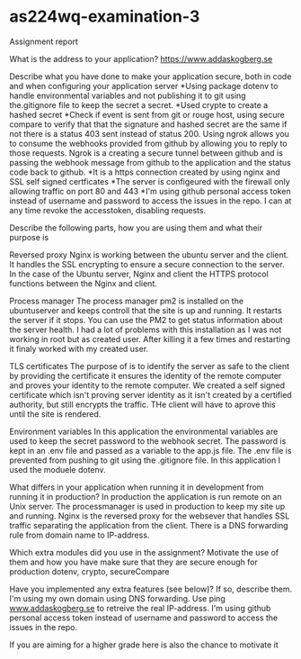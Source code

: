 # as224wq-examination-3

Assignment report

What is the address to your application?
https://www.addaskogberg.se

Describe what you have done to make your application secure, both in code and when configuring your application server
*Using package dotenv to handle environmental variables and not publishing it to git using the.gitignore file to keep the secret a secret.
*Used crypte to create a hashed secret
*Check if event is sent from git or rouge host, using secure compare to verify that that the signature and hashed secret are the same if not there is a status 403 sent instead of status 200. Using ngrok allows you to consume the webhooks provided from github by allowing you to reply to those requests. Ngrok is a creating a secure tunnel between github and is passing the webhook message from github to the application and the status code back to github.
*It is a https connection created by using nginx and SSL self signed certficates
*The server is configeured with the firewall only allowing traffic on port 80 and 443
*I'm using github personal access token instead of username and password to access the issues in the repo. I can at any time revoke the accesstoken, disabling requests.

Describe the following parts, how you are using them and what their purpose is

Reversed proxy
Nginx is working between the ubuntu server and the client. It handles the SSL encrypting to ensure a secure connection to the server. In the case of the Ubuntu server, Nginx and client the HTTPS protocol functions between the Nginx and client.

Process manager
The process manager pm2 is installed on the ubuntuserver and keeps controll that the site is up and running. It restarts the server if it stops. You can use the PM2 to get status information about the server health. I had a lot of problems with this installation as I was not working in root but as created user. After killing it a few times and restarting it finaly worked with my created user.

TLS certificates
The purpose of is to identify the server as safe to the client by providing the certificate it ensures the identity of the remote computer and proves your identity to the remote computer. We created a self signed certificate which isn't proving server identity as it isn't created by a certified authority, but still encrypts the traffic. THe client will have to aprove this until the site is rendered.

Environment variables
In this application the environmental variables are used to keep the secret password to the webhook secret. The password is kept in an .env file and passed as a variable to the app.js file. The .env file is prevented from pushing to git using the .gitignore file.
In this application I used the moduele dotenv.

What differs in your application when running it in development from running it in production?
In production the application is run remote on an Unix server. The processmanager is used in production to keep my site up and running. Nginx is the reversed proxy for the websever that handles SSL traffic separating the application from the client. There is a DNS forwarding rule from domain name to IP-address.

Which extra modules did you use in the assignment? Motivate the use of them and how you have make sure that they are secure enough for production
dotenv, crypto, secureCompare 

Have you implemented any extra features (see below)? If so, describe them.
I'm using my own domain using DNS forwarding. Use ping www.addaskogberg.se to retreive the real IP-address.
I'm using github personal access token instead of username and password to access the issues in the repo.

If you are aiming for a higher grade here is also the chance to motivate it
